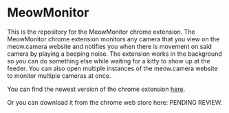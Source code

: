 # MeowMonitor
This is the repository for the MeowMonitor chrome extension. The MeowMonitor chrome extension monitors any camera that you view on the meow.camera website and notifies you when there is movement on said camera by playing a beeping noise. The extension works in the background so you can do something else while waiting for a kitty to show up at the feeder. You can also open multiple instances of the meow.camera website to monitor multiple cameras at once.

You can find the newest version of the chrome extension [here](https://github.com/Memez4Life7/MeowMonitor/releases/tag/v1.0.0).

Or you can download it from the chrome web store here: PENDING REVIEW.
